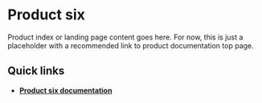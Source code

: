 # Product six

Product index or landing page content goes here. For now, this is just a placeholder with a recommended link to product documentation top page.

## Quick links

- [**Product six documentation**](./product-six-documentation)